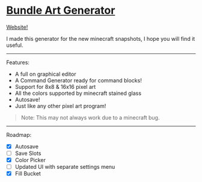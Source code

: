 # [Bundle Art Generator](https://kevinwh0.github.io/BundleArtGenerator/index.html)

[Website!](https://kevinwh0.github.io/BundleArtGenerator/index.html)

I made this generator for the new minecraft snapshots, I hope you will find it useful.

---

Features:

- A full on graphical editor
- A Command Generator ready for command blocks!
- Support for 8x8 & 16x16 pixel art
- All the colors supported by minecraft stained glass
- Autosave!
- Just like any other pixel art program!

> Note: This may not always work due to a minecraft bug.

---

Roadmap:

- [x] Autosave
- [ ] Save Slots
- [x] Color Picker
- [ ] Updated UI with separate settings menu
- [x] Fill Bucket

